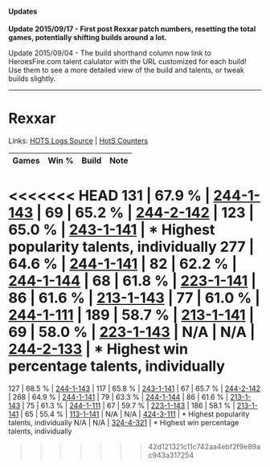 #### Updates
**Update 2015/09/17 - First post Rexxar patch numbers, resetting the total games, potentially shifting builds around a lot.**

Update 2015/09/04 - The build shorthand column now link to HeroesFire.com talent calulator with the URL customized for each build!  
Use them to see a more detailed view of the build and talents, or tweak builds slightly.

***

# Rexxar

Links: [HOTS Logs Source](https://www.hotslogs.com/Sitewide/HeroDetails?Hero=Rexxar) | [HotS Counters](http://hotscounters.com/#/hero/Rexxar)

Games  | Win %  | Build     | Note
-----  | -----  | -----     | ----
<<<<<<< HEAD
131    | 67.9 % | [244-1-143](http://www.heroesfire.com/hots/talent-calculator/rexxar#lTOt) | 
69     | 65.2 % | [244-2-142](http://www.heroesfire.com/hots/talent-calculator/rexxar#lTeU) | 
123    | 65.0 % | [243-1-141](http://www.heroesfire.com/hots/talent-calculator/rexxar#lQyb) | * Highest popularity talents, individually
277    | 64.6 % | [244-1-141](http://www.heroesfire.com/hots/talent-calculator/rexxar#lTOr) | 
82     | 62.2 % | [244-1-144](http://www.heroesfire.com/hots/talent-calculator/rexxar#lTOu) | 
68     | 61.8 % | [223-1-141](http://www.heroesfire.com/hots/talent-calculator/rexxar#kg7b) | 
86     | 61.6 % | [213-1-143](http://www.heroesfire.com/hots/talent-calculator/rexxar#kHj7) | 
77     | 61.0 % | [244-1-111](http://www.heroesfire.com/hots/talent-calculator/rexxar#lTON) | 
189    | 58.7 % | [213-1-141](http://www.heroesfire.com/hots/talent-calculator/rexxar#kHj5) | 
69     | 58.0 % | [223-1-143](http://www.heroesfire.com/hots/talent-calculator/rexxar#kg7d) | 
N/A    | N/A    | [244-2-133](http://www.heroesfire.com/hots/talent-calculator/rexxar#lTeL) | * Highest win percentage talents, individually
=======
127    | 68.5 % | [244-1-143](http://www.heroesfire.com/hots/talent-calculator/rexxar#lTOt) | 
117    | 65.8 % | [243-1-141](http://www.heroesfire.com/hots/talent-calculator/rexxar#lQyb) | 
67     | 65.7 % | [244-2-142](http://www.heroesfire.com/hots/talent-calculator/rexxar#lTeU) | 
268    | 64.9 % | [244-1-141](http://www.heroesfire.com/hots/talent-calculator/rexxar#lTOr) | 
79     | 63.3 % | [244-1-144](http://www.heroesfire.com/hots/talent-calculator/rexxar#lTOu) | 
86     | 61.6 % | [213-1-143](http://www.heroesfire.com/hots/talent-calculator/rexxar#kHj7) | 
75     | 61.3 % | [244-1-111](http://www.heroesfire.com/hots/talent-calculator/rexxar#lTON) | 
67     | 59.7 % | [223-1-143](http://www.heroesfire.com/hots/talent-calculator/rexxar#kg7d) | 
186    | 58.1 % | [213-1-141](http://www.heroesfire.com/hots/talent-calculator/rexxar#kHj5) | 
65     | 55.4 % | [113-1-141](http://www.heroesfire.com/hots/talent-calculator/rexxar#gTa5) | 
N/A    | N/A    | [424-3-111](http://www.heroesfire.com/hots/talent-calculator/rexxar#sLKd) | * Highest popularity talents, individually
N/A    | N/A    | [324-4-321](http://www.heroesfire.com/hots/talent-calculator/rexxar#oXUX) | * Highest win percentage talents, individually
>>>>>>> 42d121321c11c742aa4ebf2f9e89ac943a317254
